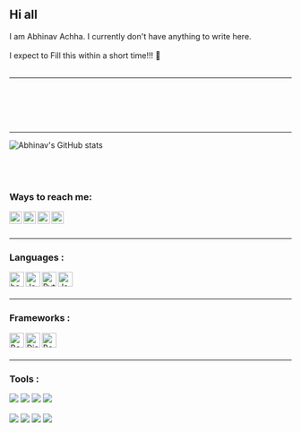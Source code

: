 ## Hi all

I am Abhinav Achha. I currently don't have anything to write here.
<br></br>
I expect to Fill this within a short time!!! 🙂
<br></br>

---

<br></br>
<br></br>

---

![Abhinav's GitHub stats](https://github-readme-stats.vercel.app/api?username=AbhinavAchha&count_private=true&theme=midnight-purple)
<br></br>
<br></br>
<!-- <img src="https://github-readme-stats.vercel.app/api/top-langs/?username=AbhinavAchha&layout=compact&theme=onedark&langs_count=6&hide_border=true&title_color=58A6FF&icon_color=1F6FEB&text_color=C3D1D9&bg_color=0D1117" alt="GitHub readme stats" width=405px> -->

### Ways to reach me:

[<img align="left" alt="abhinavachha | Linkedin" width="22px" src="https://github.com/WaylonWalker/WaylonWalker/blob/main/icon/linkedin.png" />](https://www.linkedin.com/in/abhinav-achha)
[<img align="left" alt="abhinavachha | Twitter" width="22px" src="https://github.com/WaylonWalker/WaylonWalker/blob/main/icon/twitter.png" />](https://www.twitter.com/AbhinavAchha2)
[<img align="left" alt="abhinavachha | Instagram" width="22px" src="https://i.imgur.com/zTSjHxi.png" />](https://www.instagram.com/_.abhi_nav.__)
[<img align="left" alt="abhinavachha | Telegram" width="22px" src="https://i.imgur.com/6BBu5v3.png" />](https://www.telegram.me/abhinavachha)
<br></br>

---

### Languages :

[<img align="left" alt="bash" width="26px" src="https://cdn.jsdelivr.net/npm/simple-icons@3.10.0/icons/gnubash.svg"/>](Bash)
[<img align="left" alt="Javascript" width="26px" src="https://cdn.jsdelivr.net/npm/simple-icons@3.10.0/icons/javascript.svg"/>](Javascript)
[<img align="left" alt="Python" width="26px" src="https://cdn.jsdelivr.net/npm/simple-icons@3.10.0/icons/python.svg"/>](Python)
[<img align="left" alt="Javascript" width="26px" src="https://cdn.jsdelivr.net/npm/simple-icons@3.10.0/icons/typescript.svg"/>](Typescript)
<br></br>

---

### Frameworks :

[<img align="left" alt="Bootstrap" width="26px" src="https://cdn.jsdelivr.net/npm/simple-icons@3.10.0/icons/bootstrap.svg"/>](Bootstrap)
[<img align="left" alt="Django" width="26px" src="https://cdn.jsdelivr.net/npm/simple-icons@3.10.0/icons/django.svg"/>](Django)
[<img align="left" alt="Bootstrap" width="26px" src="https://cdn.jsdelivr.net/npm/simple-icons@3.10.0/icons/react.svg"/>](React)
<br></br>

---

### Tools :

![](https://img.shields.io/badge/OS-Fedora-informational?style=flat&logo=Linux&logoColor=white&color=f71d05)
![](https://img.shields.io/badge/Editor-Neovim-informational?style=flat&logo=Neovim&logoColor=white&color=f71d05)
![](https://img.shields.io/badge/Shell-Zsh-informational?style=flat&logo=gnu-bash&logoColor=white&color=f71d05)
![](https://img.shields.io/badge/Multiplexer-Tmux-informational?style=flat&logo=Tmux&logoColor=white&color=f71d05)
<br></br>
![](https://img.shields.io/badge/DE-KDE-informational?style=flat&logo=KDE&logoColor=white&color=f71d05)
![](https://img.shields.io/badge/Terminal-Alacritty-informational?style=flat&logo=Windows-Terminal&logoColor=white&color=f71d05)
![](https://img.shields.io/badge/Device-Android-informational?style=flat&logo=Android&logoColor=white&color=f71d05)
![](https://img.shields.io/badge/Browser-Brave-informational?style=flat&logo=brave&logoColor=white&color=f71d05)


